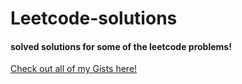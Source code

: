 # Leetcode-solutions
#### solved solutions for some of the leetcode problems!
[Check out all of my Gists here!](https://www.gist.github.com)


